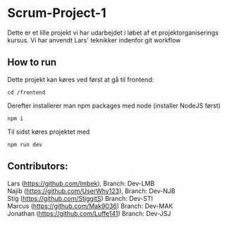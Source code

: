 # Scrum-Project-1

Dette er et lille projekt vi har udarbejdet i løbet af et projektorganiserings kursus. Vi har anvendt Lars' teknikker indenfor git workflow

## How to run
Dette projekt kan køres ved først at gå til frontend:
    
    cd /frontend

Derefter installerer man npm packages med node (installer NodeJS først)

    npm i

Til sidst køres projektet med

    npm run dev

## Contributors:
Lars (https://github.com/lmbek), Branch: Dev-LMB <br>
Najib (https://github.com/UserWhy123), Branch: Dev-NJB <br>
Stig (https://github.com/StiggitS) Branch: Dev-STI <br>
Marcus (https://github.com/Mak9036) Branch: Dev-MAK <br>
Jonathan (https://github.com/Luffe141) Branch: Dev-JSJ <br>